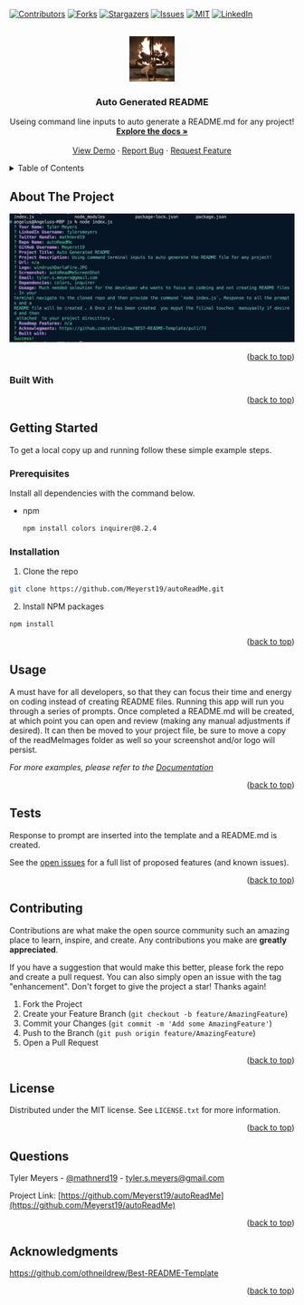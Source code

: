 <!-- Improved compatibility of back to top link: See: https://github.com/othneildrew/Best-README-Template/pull/73 -->

<a name="readme-top"></a>
    
[![Contributors][contributors-shield]][contributors-url]
[![Forks][forks-shield]][forks-url]
[![Stargazers][stars-shield]][stars-url]
[![Issues][issues-shield]][issues-url]
[![MIT][license-shield]][license-url]
[![LinkedIn][linkedin-shield]][linkedin-url]
    
<br />
<div align="center">
  <a href="https://github.com/Meyerst19/autoReadMe">
    <img src="./readMeImages/windrushDarlaFire.JPG" alt="Logo" width="80" height="80">
  </a>
  
  <h3 align="center">Auto Generated README</h3>
  <p align="center">Useing command line inputs to auto generate a README.md for any project!
    <br />
    <a href="https://github.com/Meyerst19/autoReadMe"><strong>Explore the docs »</strong></a>
    <br />
    <br />
    <a href="https://github.com/Meyerst19/autoReadMe">View Demo</a>
    ·
    <a href="https://github.com/Meyerst19/autoReadMe/issues">Report Bug</a>
        ·
    <a href="https://github.com/Meyerst19/autoReadMe/issues">Request Feature</a>
  </p>
</div>
    
<details>
  <summary id="readme-top">Table of Contents</summary>
  <ol>
    <li>
      <a href="#about-the-project">About The Project</a>
      <ul>
        <li><a href="#built-with">Built With</a></li>
      </ul>
    </li>
    <li>
      <a href="#getting-started">Getting Started</a>
      <ul>
        <li><a href="#prerequisites">Prerequisites</a></li>
        <li><a href="#installation">Installation</a></li>
      </ul>
    </li>
    <li><a href="#usage">Usage</a></li>
    <li><a href="#tests">Tests</a></li>
    <li><a href="#contributing">Contributing</a></li>
    <li><a href="#license">License</a></li>
    <li><a href="#questions">Questions</a></li>
    <li><a href="#acknowledgments">Acknowledgments</a></li>
  </ol>
</details>
    
## About The Project
    
<div align="center">
  <a href="https://github.com/Meyerst19/autoReadMe">
    <img src="./readMeImages/autoReadMeScreenShot.png" alt="screenshot">
  </a>
</div>
     
<p align="right">(<a href="#readme-top">back to top</a>)</p>
    
### Built With
    

    
<p align="right">(<a href="#readme-top">back to top</a>)</p>
    
## Getting Started
    
To get a local copy up and running follow these simple example steps.
    
### Prerequisites
    
Install all dependencies with the command below.
    
- npm
  ```sh
  npm install colors inquirer@8.2.4
  ```
    
### Installation
    
1. Clone the repo
  ```sh
  git clone https://github.com/Meyerst19/autoReadMe.git
  ```
2. Install NPM packages
  ```sh
  npm install
  ```

    
<p align="right">(<a href="#readme-top">back to top</a>)</p>
    
## Usage
    
A must have for all developers, so that they can focus their time and energy on coding instead of creating README files. Running this app will run you through a series of prompts. Once completed a README.md will be created, at which point you can open and review (making any manual adjustments if desired). It can then be moved to your project file, be sure to move a copy of the readMeImages folder as well so your screenshot and/or logo will persist.
    
_For more examples, please refer to the [Documentation]()_
    
<p align="right">(<a href="#readme-top">back to top</a>)</p>
    
## Tests
    
Response to prompt are inserted into the template and a README.md is created.

    
See the [open issues](https://github.com/Meyerst19/autoReadMe/issues) for a full list of proposed features (and known issues).
    
<p align="right">(<a href="#readme-top">back to top</a>)</p>
    
## Contributing
    
Contributions are what make the open source community such an amazing place to learn, inspire, and create. Any contributions you make are **greatly appreciated**.
    
If you have a suggestion that would make this better, please fork the repo and create a pull request. You can also simply open an issue with the tag "enhancement".
    Don't forget to give the project a star! Thanks again!
    
1. Fork the Project
2. Create your Feature Branch (`git checkout -b feature/AmazingFeature`)
3. Commit your Changes (`git commit -m 'Add some AmazingFeature'`)
4. Push to the Branch (`git push origin feature/AmazingFeature`)
5. Open a Pull Request
    
<p align="right">(<a href="#readme-top">back to top</a>)</p>
    
## License
    
Distributed under the MIT license. See `LICENSE.txt` for more information.
    
<p align="right">(<a href="#readme-top">back to top</a>)</p>
    
## Questions
    
Tyler Meyers - [@mathnerd19](https://twitter.com/mathnerd19) - tyler.s.meyers@gmail.com
    
Project Link: [https://github.com/Meyerst19/autoReadMe](https://github.com/Meyerst19/autoReadMe)
    
<p align="right">(<a href="#readme-top">back to top</a>)</p>
    
## Acknowledgments
    
https://github.com/othneildrew/Best-README-Template

    
<p align="right">(<a href="#readme-top">back to top</a>)</p>
    
<!-- MARKDOWN LINKS & IMAGES -->
<!-- https://www.markdownguide.org/basic-syntax/#reference-style-links -->
    
[contributors-shield]: https://img.shields.io/github/contributors/Meyerst19/autoReadMe.svg?style=for-the-badge
[contributors-url]: https://github.com/Meyerst19/autoReadMe/graphs/contributors
[forks-shield]: https://img.shields.io/github/forks/Meyerst19/autoReadMe.svg?style=for-the-badge
[forks-url]: https://github.com/Meyerst19/autoReadMe/network/members
[stars-shield]: https://img.shields.io/github/stars/Meyerst19/autoReadMe.svg?style=for-the-badge
[stars-url]: https://github.com/Meyerst19/autoReadMe/stargazers
[issues-shield]: https://img.shields.io/github/issues/Meyerst19/autoReadMe.svg?style=for-the-badge
[issues-url]: https://github.com/Meyerst19/autoReadMe/issues
[license-shield]: https://img.shields.io/github/license/Meyerst19/autoReadMe.svg?style=for-the-badge
[license-url]: https://github.com/Meyerst19/autoReadMe/blob/master/LICENSE.txt
[linkedin-shield]: https://img.shields.io/badge/-LinkedIn-black.svg?style=for-the-badge&logo=linkedin&colorB=555
[linkedin-url]: https://linkedin.com/in/tylersmeyers
[product-screenshot]: ./assets/images/autoReadMeScreenShot.png
[Next.js]: https://img.shields.io/badge/next.js-000000?style=for-the-badge&logo=nextdotjs&logoColor=white
[Next-url]: https://nextjs.org/
[React.js]: https://img.shields.io/badge/React-20232A?style=for-the-badge&logo=react&logoColor=61DAFB
[React-url]: https://reactjs.org/
[Vue.js]: https://img.shields.io/badge/Vue.js-35495E?style=for-the-badge&logo=vuedotjs&logoColor=4FC08D
[Vue-url]: https://vuejs.org/
[Angular.io]: https://img.shields.io/badge/Angular-DD0031?style=for-the-badge&logo=angular&logoColor=white
[Angular-url]: https://angular.io/
[Svelte.dev]: https://img.shields.io/badge/Svelte-4A4A55?style=for-the-badge&logo=svelte&logoColor=FF3E00
[Svelte-url]: https://svelte.dev/
[Laravel.com]: https://img.shields.io/badge/Laravel-FF2D20?style=for-the-badge&logo=laravel&logoColor=white
[Laravel-url]: https://laravel.com
[Bootstrap.com]: https://img.shields.io/badge/Bootstrap-563D7C?style=for-the-badge&logo=bootstrap&logoColor=white
[Bootstrap-url]: https://getbootstrap.com
[JQuery.com]: https://img.shields.io/badge/jQuery-0769AD?style=for-the-badge&logo=jquery&logoColor=white
[JQuery-url]: https://jquery.com